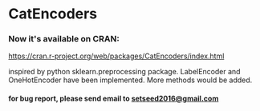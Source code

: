 # CatEncoders

### Now it's available on CRAN:
https://cran.r-project.org/web/packages/CatEncoders/index.html

inspired by python sklearn.preprocessing package.
LabelEncoder and OneHotEncoder have been implemented.
More methods would be added.

#### for bug report, please send email to setseed2016@gmail.com

